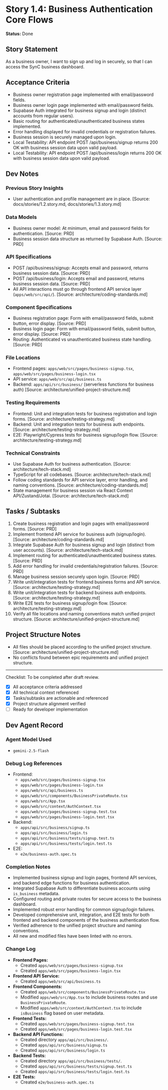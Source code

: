 # Story 1.4: Business Authentication Core Flows

**Status:** Done

## Story Statement
As a business owner,
I want to sign up and log in securely,
so that I can access the SynC business dashboard.

## Acceptance Criteria
- Business owner registration page implemented with email/password fields.
- Business owner login page implemented with email/password fields.
- Supabase Auth integrated for business signup and login (distinct accounts from regular users).
- Basic routing for authenticated/unauthenticated business states implemented.
- Error handling displayed for invalid credentials or registration failures.
- Business session is securely managed upon login.
- Local Testability: API endpoint POST /api/business/signup returns 200 OK with business session data upon valid payload.
- Local Testability: API endpoint POST /api/business/login returns 200 OK with business session data upon valid payload.

## Dev Notes
### Previous Story Insights
- User authentication and profile management are in place. [Source: docs/stories/1.2.story.md, docs/stories/1.3.story.md]

### Data Models
- Business owner model: At minimum, email and password fields for authentication. [Source: PRD]
- Business session data structure as returned by Supabase Auth. [Source: PRD]

### API Specifications
- POST /api/business/signup: Accepts email and password, returns business session data. [Source: PRD]
- POST /api/business/login: Accepts email and password, returns business session data. [Source: PRD]
- All API interactions must go through frontend API service layer (`apps/web/src/api/`). [Source: architecture/coding-standards.md]

### Component Specifications
- Business registration page: Form with email/password fields, submit button, error display. [Source: PRD]
- Business login page: Form with email/password fields, submit button, error display. [Source: PRD]
- Routing: Authenticated vs unauthenticated business state handling. [Source: PRD]

### File Locations
- Frontend pages: `apps/web/src/pages/business-signup.tsx`, `apps/web/src/pages/business-login.tsx`
- API service: `apps/web/src/api/business.ts`
- Backend: `apps/api/src/business/` (serverless functions for business auth)
[Source: architecture/unified-project-structure.md]

### Testing Requirements
- Frontend: Unit and integration tests for business registration and login forms. [Source: architecture/testing-strategy.md]
- Backend: Unit and integration tests for business auth endpoints. [Source: architecture/testing-strategy.md]
- E2E: Playwright/Cypress tests for business signup/login flow. [Source: architecture/testing-strategy.md]

### Technical Constraints
- Use Supabase Auth for business authentication. [Source: architecture/tech-stack.md]
- TypeScript for all codebases. [Source: architecture/tech-stack.md]
- Follow coding standards for API service layer, error handling, and naming conventions. [Source: architecture/coding-standards.md]
- State management for business session via React Context API/Zustand/Jotai. [Source: architecture/tech-stack.md]

## Tasks / Subtasks
1. Create business registration and login pages with email/password forms. [Source: PRD]
2. Implement frontend API service for business auth (signup/login). [Source: architecture/coding-standards.md]
3. Integrate Supabase Auth for business signup and login (distinct from user accounts). [Source: architecture/tech-stack.md]
4. Implement routing for authenticated/unauthenticated business states. [Source: PRD]
5. Add error handling for invalid credentials/registration failures. [Source: PRD]
6. Manage business session securely upon login. [Source: PRD]
7. Write unit/integration tests for frontend business forms and API service. [Source: architecture/testing-strategy.md]
8. Write unit/integration tests for backend business auth endpoints. [Source: architecture/testing-strategy.md]
9. Write E2E tests for business signup/login flow. [Source: architecture/testing-strategy.md]
10. Verify all file locations and naming conventions match unified project structure. [Source: architecture/unified-project-structure.md]

## Project Structure Notes
- All files should be placed according to the unified project structure. [Source: architecture/unified-project-structure.md]
- No conflicts found between epic requirements and unified project structure.

---

Checklist: To be completed after draft review.
- [x] All acceptance criteria addressed
- [x] All technical context referenced
- [x] Tasks/subtasks are actionable and referenced
- [x] Project structure alignment verified
- [ ] Ready for developer implementation

## Dev Agent Record
### Agent Model Used
- `gemini-2.5-flash`

### Debug Log References
- Frontend:
  - `apps/web/src/pages/business-signup.tsx`
  - `apps/web/src/pages/business-login.tsx`
  - `apps/web/src/api/business.ts`
  - `apps/web/src/components/BusinessPrivateRoute.tsx`
  - `apps/web/src/App.tsx`
  - `apps/web/src/context/AuthContext.tsx`
  - `apps/web/src/pages/business-signup.test.tsx`
  - `apps/web/src/pages/business-login.test.tsx`
- Backend:
  - `apps/api/src/business/signup.ts`
  - `apps/api/src/business/login.ts`
  - `apps/api/src/business/tests/signup.test.ts`
  - `apps/api/src/business/tests/login.test.ts`
- E2E:
  - `e2e/business-auth.spec.ts`

### Completion Notes
- Implemented business signup and login pages, frontend API services, and backend edge functions for business authentication.
- Integrated Supabase Auth to differentiate business accounts using `is_business` metadata.
- Configured routing and private routes for secure access to the business dashboard.
- Implemented robust error handling for common signup/login failures.
- Developed comprehensive unit, integration, and E2E tests for both frontend and backend components of the business authentication flow.
- Verified adherence to the unified project structure and naming conventions.
- All new and modified files have been linted with no errors.

### Change Log
- **Frontend Pages:**
  - Created `apps/web/src/pages/business-signup.tsx`
  - Created `apps/web/src/pages/business-login.tsx`
- **Frontend API Service:**
  - Created `apps/web/src/api/business.ts`
- **Frontend Components:**
  - Created `apps/web/src/components/BusinessPrivateRoute.tsx`
  - Modified `apps/web/src/App.tsx` to include business routes and use `BusinessPrivateRoute`.
  - Modified `apps/web/src/context/AuthContext.tsx` to include `isBusiness` flag based on user metadata.
- **Frontend Tests:**
  - Created `apps/web/src/pages/business-signup.test.tsx`
  - Created `apps/web/src/pages/business-login.test.tsx`
- **Backend API Functions:**
  - Created directory `apps/api/src/business/`.
  - Created `apps/api/src/business/signup.ts`
  - Created `apps/api/src/business/login.ts`
- **Backend Tests:**
  - Created directory `apps/api/src/business/tests/`.
  - Created `apps/api/src/business/tests/signup.test.ts`
  - Created `apps/api/src/business/tests/login.test.ts`
- **E2E Tests:**
  - Created `e2e/business-auth.spec.ts` 